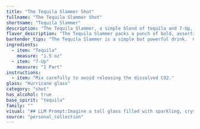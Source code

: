 ```yaml
---
title: "The Tequila Slammer Shot"
fullname: "The Tequila Slammer Shot"
shortname: "Tequila Slammer"
description: "The Tequila Slammer, a simple blend of tequila and 7-Up, belongs to the Highball family, known for their tall, refreshing nature. Its origins are murky, likely emerging from the American college scene in the 1970s, a testament to its easy-to-make, high-proof appeal. "
flavor_description: "The Tequila Slammer packs a punch of bold, assertive tequila flavor. Its citrusy sweetness from 7-Up balances the burn, creating a refreshing, easy-drinking experience.  It's a simple yet satisfying cocktail that's perfect for a quick pick-me-up or a casual gathering. Expect a vibrant, slightly sweet taste with a lingering tequila kick. "
bartender_tips: "The Tequila Slammer is a simple but powerful drink.  Chill your 7-Up beforehand for a refreshing experience.  Use a good quality tequila, as the flavor will shine through.  A shot glass is perfect for this cocktail, allowing you to enjoy the full slam!  And don't forget, moderation is key! "
ingredients:
  - item: "Tequila"
    measure: "1.5 oz"
  - item: "7-Up"
    measure: "1 Part"
instructions:
  - item: "Mix carefully to avoid releasing the dissolved CO2."
glass: "Hurricane glass"
category: "shot"
has_alcohol: true
base_spirit: "tequila"
family: ""
visual: "## LLM Prompt:Imagine a tall glass filled with sparkling, crystal-clear **7-Up**, the bubbles dancing and reflecting the light.  At the bottom, a layer of **golden tequila** rests, its amber hue contrasting beautifully with the fizzy soda above.  The line between the two liquids is crisp and defined, like a miniature sunset, with a hint of lime green at the interface.  The entire drink is crowned with a delicate, frosted rim, promising a refreshing chill.  The **Tequila Slammer** is both simple and visually striking, its vibrant colors and refreshing appearance inviting you to take a sip. "
source: "personal_collection"
---
```


